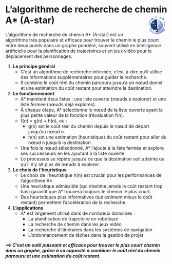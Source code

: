 # __L’algorithme de recherche de chemin A* (A-star)__ <a href="../../"><img src="../../../assets/images/ai1.png" alt="L'intelligence artificielle" align="right" height="64px"></a>
L’algorithme de recherche de chemin A* (A-star) est un algorithme très populaire et efficace pour trouver le chemin le plus court entre deux points dans un graphe pondéré, souvent utilisé en intelligence artificielle pour la planification de trajectoires et en jeux vidéo pour le déplacement des personnages.
1. **Le principe général**  
    * C’est un algorithme de recherche informée, c’est-à-dire qu’il utilise des informations supplémentaires pour guider la recherche.
    * Il combine le coût réel du chemin parcouru jusqu’à un nœud donné et une estimation du coût restant pour atteindre la destination.
2. **Le fonctionnement**
    * A* maintient deux listes : une liste ouverte (nœuds à explorer) et une liste fermée (nœuds déjà explorés).
    * À chaque étape, A* sélectionne le nœud de la liste ouverte ayant la plus petite valeur de la fonction d’évaluation f(n).
    * f(n) = g(n) + h(n), où :
        * g(n) est le coût réel du chemin depuis le nœud de départ jusqu’au nœud n.
        * h(n) est une estimation (heuristique) du coût restant pour aller du nœud n jusqu’à la destination.
    * Une fois le nœud sélectionné, A* l’ajoute à la liste fermée et explore ses successeurs en les ajoutant à la liste ouverte.
    * Le processus se répète jusqu’à ce que la destination soit atteinte ou qu’il n’y ait plus de nœuds à explorer.
3. **Le choix de l’heuristique**
    * Le choix de l’heuristique h(n) est crucial pour les performances de l’algorithme A*.
    * Une heuristique admissible (qui n’estime jamais le coût restant trop bas) garantit que A* trouvera toujours le chemin le plus court.
    * Des heuristiques plus informatives (qui estiment mieux le coût restant) permettent l’accélération de la recherche.
4. **L’applications**
    * A* est largement utilisé dans de nombreux domaines :
        * La planification de trajectoire en robotique
        * La recherche de chemin dans les jeux vidéo
        * La recherche d’itinéraires dans les systèmes de navigation
        * L’ordonnancement de tâches dans la gestion de projet

_**⟹ C’est un outil puissant et efficace pour trouver le plus court chemin dans un graphe, grâce à sa capacité à combiner le coût réel du chemin parcouru et une estimation du coût restant.**_